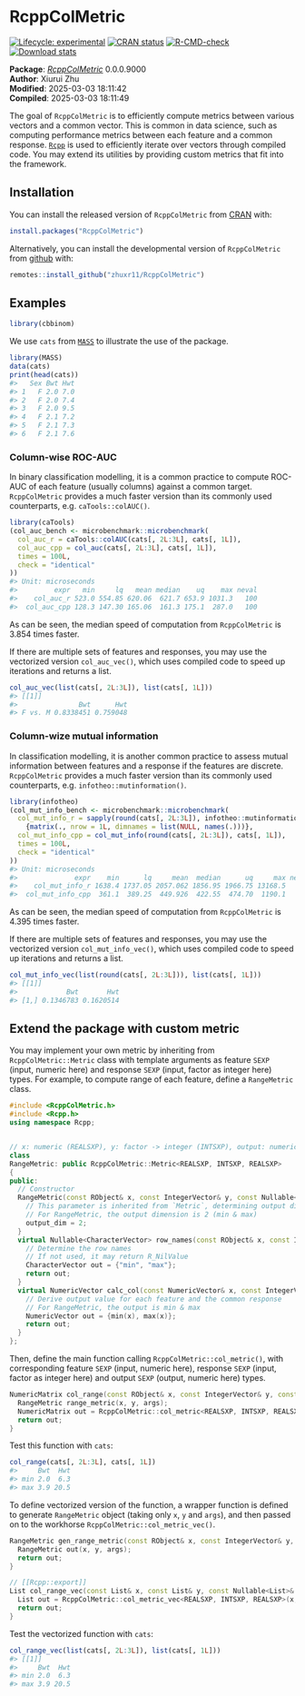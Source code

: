 
<!-- README.md is generated from README.Rmd. Please edit that file -->

# RcppColMetric

<!-- badges: start -->

[![Lifecycle:
experimental](https://img.shields.io/badge/lifecycle-experimental-orange.svg)](https://lifecycle.r-lib.org/articles/stages.html#experimental)
[![CRAN
status](https://www.r-pkg.org/badges/version/RcppColMetric)](https://CRAN.R-project.org/package=RcppColMetric)
[![R-CMD-check](https://github.com/zhuxr11/RcppColMetric/actions/workflows/R-CMD-check.yaml/badge.svg)](https://github.com/zhuxr11/RcppColMetric/actions/workflows/R-CMD-check.yaml)
[![Download
stats](https://cranlogs.r-pkg.org/badges/grand-total/RcppColMetric)](https://CRAN.R-project.org/package=RcppColMetric)
<!-- badges: end -->

**Package**: [*RcppColMetric*](https://github.com/zhuxr11/RcppColMetric)
0.0.0.9000<br /> **Author**: Xiurui Zhu<br /> **Modified**: 2025-03-03
18:11:42<br /> **Compiled**: 2025-03-03 18:11:49

The goal of `RcppColMetric` is to efficiently compute metrics between
various vectors and a common vector. This is common in data science,
such as computing performance metrics between each feature and a common
response. [`Rcpp`](https://CRAN.R-project.org/package=Rcpp) is used to
efficiently iterate over vectors through compiled code. You may extend
its utilities by providing custom metrics that fit into the framework.

## Installation

You can install the released version of `RcppColMetric` from
[CRAN](https://cran.r-project.org/) with:

``` r
install.packages("RcppColMetric")
```

Alternatively, you can install the developmental version of
`RcppColMetric` from [github](https://github.com/) with:

``` r
remotes::install_github("zhuxr11/RcppColMetric")
```

## Examples

``` r
library(cbbinom)
```

We use `cats` from [`MASS`](https://CRAN.R-project.org/package=MASS) to
illustrate the use of the package.

``` r
library(MASS)
data(cats)
print(head(cats))
#>   Sex Bwt Hwt
#> 1   F 2.0 7.0
#> 2   F 2.0 7.4
#> 3   F 2.0 9.5
#> 4   F 2.1 7.2
#> 5   F 2.1 7.3
#> 6   F 2.1 7.6
```

### Column-wise ROC-AUC

In binary classification modelling, it is a common practice to compute
ROC-AUC of each feature (usually columns) against a common target.
`RcppColMetric` provides a much faster version than its commonly used
counterparts, e.g. `caTools::colAUC()`.

``` r
library(caTools)
(col_auc_bench <- microbenchmark::microbenchmark(
  col_auc_r = caTools::colAUC(cats[, 2L:3L], cats[, 1L]),
  col_auc_cpp = col_auc(cats[, 2L:3L], cats[, 1L]),
  times = 100L,
  check = "identical"
))
#> Unit: microseconds
#>         expr   min     lq   mean median    uq    max neval
#>    col_auc_r 523.0 554.85 620.06  621.7 653.9 1031.3   100
#>  col_auc_cpp 128.3 147.30 165.06  161.3 175.1  287.0   100
```

As can be seen, the median speed of computation from `RcppColMetric` is
3.854 times faster.

If there are multiple sets of features and responses, you may use the
vectorized version `col_auc_vec()`, which uses compiled code to speed up
iterations and returns a list.

``` r
col_auc_vec(list(cats[, 2L:3L]), list(cats[, 1L]))
#> [[1]]
#>               Bwt      Hwt
#> F vs. M 0.8338451 0.759048
```

### Column-wize mutual information

In classification modelling, it is another common practice to assess
mutual information between features and a response if the features are
discrete. `RcppColMetric` provides a much faster version than its
commonly used counterparts, e.g. `infotheo::mutinformation()`.

``` r
library(infotheo)
(col_mut_info_bench <- microbenchmark::microbenchmark(
  col_mut_info_r = sapply(round(cats[, 2L:3L]), infotheo::mutinformation, cats[, 1L]) %>%
    {matrix(., nrow = 1L, dimnames = list(NULL, names(.)))},
  col_mut_info_cpp = col_mut_info(round(cats[, 2L:3L]), cats[, 1L]),
  times = 100L,
  check = "identical"
))
#> Unit: microseconds
#>              expr    min      lq     mean  median      uq     max neval
#>    col_mut_info_r 1638.4 1737.05 2057.062 1856.95 1966.75 13168.5   100
#>  col_mut_info_cpp  361.1  389.25  449.926  422.55  474.70  1190.1   100
```

As can be seen, the median speed of computation from `RcppColMetric` is
4.395 times faster.

If there are multiple sets of features and responses, you may use the
vectorized version `col_mut_info_vec()`, which uses compiled code to
speed up iterations and returns a list.

``` r
col_mut_info_vec(list(round(cats[, 2L:3L])), list(cats[, 1L]))
#> [[1]]
#>            Bwt       Hwt
#> [1,] 0.1346783 0.1620514
```

## Extend the package with custom metric

You may implement your own metric by inheriting from
`RcppColMetric::Metric` class with template arguments as feature `SEXP`
(input, numeric here) and response `SEXP` (input, factor as integer
here) types. For example, to compute range of each feature, define a
`RangeMetric` class.

``` cpp
#include <RcppColMetric.h>
#include <Rcpp.h>
using namespace Rcpp;


// x: numeric (REALSXP), y: factor -> integer (INTSXP), output: numeric (REALSXP)
class 
RangeMetric: public RcppColMetric::Metric<REALSXP, INTSXP, REALSXP>
{
public:
  // Constructor
  RangeMetric(const RObject& x, const IntegerVector& y, const Nullable<List>& args = R_NilValue) {
    // This parameter is inherited from `Metric`, determining output dimension (number of rows)
    // For RangeMetric, the output dimension is 2 (min & max)
    output_dim = 2;
  }
  virtual Nullable<CharacterVector> row_names(const RObject& x, const IntegerVector& y, const Nullable<List>& args = R_NilValue) const override {
    // Determine the row names
    // If not used, it may return R_NilValue
    CharacterVector out = {"min", "max"};
    return out;
  }
  virtual NumericVector calc_col(const NumericVector& x, const IntegerVector& y, const R_xlen_t& i, const Nullable<List>& args = R_NilValue) const override {
    // Derive output value for each feature and the common response
    // For RangeMetric, the output is min & max
    NumericVector out = {min(x), max(x)};
    return out;
  }
};
```

Then, define the main function calling `RcppColMetric::col_metric()`,
with corresponding feature `SEXP` (input, numeric here), response `SEXP`
(input, factor as integer here) and output `SEXP` (output, numeric here)
types.

``` cpp
NumericMatrix col_range(const RObject& x, const IntegerVector& y, const Nullable<List>& args = R_NilValue) {
  RangeMetric range_metric(x, y, args);
  NumericMatrix out = RcppColMetric::col_metric<REALSXP, INTSXP, REALSXP>(x, y, range_metric, args);
  return out;
}
```

Test this function with `cats`:

``` r
col_range(cats[, 2L:3L], cats[, 1L])
#>     Bwt  Hwt
#> min 2.0  6.3
#> max 3.9 20.5
```

To define vectorized version of the function, a wrapper function is
defined to generate `RangeMetric` object (taking only `x`, `y` and
`args`), and then passed on to the workhorse
`RcppColMetric::col_metric_vec()`.

``` cpp
RangeMetric gen_range_metric(const RObject& x, const IntegerVector& y, const Nullable<List>& args = R_NilValue) {
  RangeMetric out(x, y, args);
  return out;
}

// [[Rcpp::export]]
List col_range_vec(const List& x, const List& y, const Nullable<List>& args = R_NilValue) {
  List out = RcppColMetric::col_metric_vec<REALSXP, INTSXP, REALSXP>(x, y, &gen_range_metric, args);
  return out;
}
```

Test the vectorized function with `cats`:

``` r
col_range_vec(list(cats[, 2L:3L]), list(cats[, 1L]))
#> [[1]]
#>     Bwt  Hwt
#> min 2.0  6.3
#> max 3.9 20.5
```
